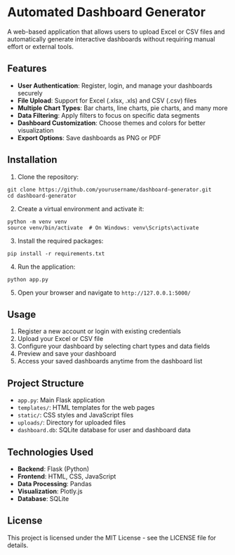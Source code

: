 # Automated Dashboard Generator

A web-based application that allows users to upload Excel or CSV files and automatically generate interactive dashboards without requiring manual effort or external tools.

## Features

- **User Authentication**: Register, login, and manage your dashboards securely
- **File Upload**: Support for Excel (.xlsx, .xls) and CSV (.csv) files
- **Multiple Chart Types**: Bar charts, line charts, pie charts, and many more
- **Data Filtering**: Apply filters to focus on specific data segments
- **Dashboard Customization**: Choose themes and colors for better visualization
- **Export Options**: Save dashboards as PNG or PDF

## Installation

1. Clone the repository:
```
git clone https://github.com/yourusername/dashboard-generator.git
cd dashboard-generator
```

2. Create a virtual environment and activate it:
```
python -m venv venv
source venv/bin/activate  # On Windows: venv\Scripts\activate
```

3. Install the required packages:
```
pip install -r requirements.txt
```

4. Run the application:
```
python app.py
```

5. Open your browser and navigate to `http://127.0.0.1:5000/`

## Usage

1. Register a new account or login with existing credentials
2. Upload your Excel or CSV file
3. Configure your dashboard by selecting chart types and data fields
4. Preview and save your dashboard
5. Access your saved dashboards anytime from the dashboard list

## Project Structure

- `app.py`: Main Flask application
- `templates/`: HTML templates for the web pages
- `static/`: CSS styles and JavaScript files
- `uploads/`: Directory for uploaded files
- `dashboard.db`: SQLite database for user and dashboard data

## Technologies Used

- **Backend**: Flask (Python)
- **Frontend**: HTML, CSS, JavaScript
- **Data Processing**: Pandas
- **Visualization**: Plotly.js
- **Database**: SQLite

## License

This project is licensed under the MIT License - see the LICENSE file for details.